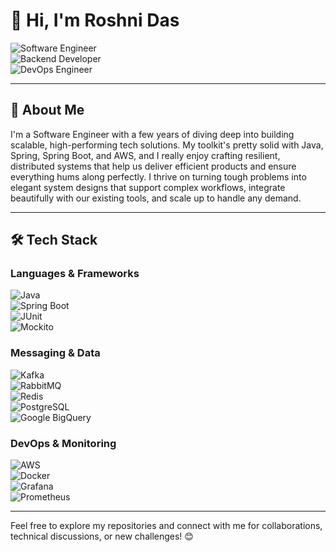 # 👋 Hi, I'm **Roshni Das**

![Software Engineer](https://img.shields.io/badge/Software%20Engineer-Java%20%7C%20Spring%20Boot-blue?style=for-the-badge&logo=java&logoColor=white)  
![Backend Developer](https://img.shields.io/badge/Backend%20Developer-Distributed%20Systems-blueviolet?style=for-the-badge&logo=databricks&logoColor=white)  
![DevOps Engineer](https://img.shields.io/badge/DevOps-Docker%20%7C%20AWS-success?style=for-the-badge&logo=docker&logoColor=white)  

---

## 🚀 **About Me**

I'm a Software Engineer with a few years of diving deep into building scalable, high-performing tech solutions. My toolkit's pretty solid with Java, Spring, Spring Boot, and AWS, and I really enjoy crafting resilient, distributed systems that help us deliver efficient products and ensure everything hums along perfectly.
I thrive on turning tough problems into elegant system designs that support complex workflows, integrate beautifully with our existing tools, and scale up to handle any demand.

---

## 🛠 **Tech Stack**

### **Languages & Frameworks**  
![Java](https://img.shields.io/badge/Java-ED8B00?style=for-the-badge&logo=java&logoColor=white)  
![Spring Boot](https://img.shields.io/badge/Spring_Boot-6DB33F?style=for-the-badge&logo=spring&logoColor=white)  
![JUnit](https://img.shields.io/badge/JUnit-25A162?style=for-the-badge&logo=junit5&logoColor=white)  
![Mockito](https://img.shields.io/badge/Mockito-4DB6AC?style=for-the-badge)  

### **Messaging & Data**  
![Kafka](https://img.shields.io/badge/Kafka-000000?style=for-the-badge&logo=apache-kafka&logoColor=white)  
![RabbitMQ](https://img.shields.io/badge/RabbitMQ-FF6600?style=for-the-badge&logo=rabbitmq&logoColor=white)  
![Redis](https://img.shields.io/badge/Redis-DC382D?style=for-the-badge&logo=redis&logoColor=white)  
![PostgreSQL](https://img.shields.io/badge/PostgreSQL-316192?style=for-the-badge&logo=postgresql&logoColor=white)  
![Google BigQuery](https://img.shields.io/badge/BigQuery-4285F4?style=for-the-badge&logo=google-cloud&logoColor=white)  

### **DevOps & Monitoring**  
![AWS](https://img.shields.io/badge/AWS-232F3E?style=for-the-badge&logo=amazon-aws&logoColor=white)  
![Docker](https://img.shields.io/badge/Docker-2496ED?style=for-the-badge&logo=docker&logoColor=white)  
![Grafana](https://img.shields.io/badge/Grafana-F2A900?style=for-the-badge&logo=grafana&logoColor=white)  
![Prometheus](https://img.shields.io/badge/Prometheus-E6522C?style=for-the-badge&logo=prometheus&logoColor=white)  

---

Feel free to explore my repositories and connect with me for collaborations, technical discussions, or new challenges! 😊
